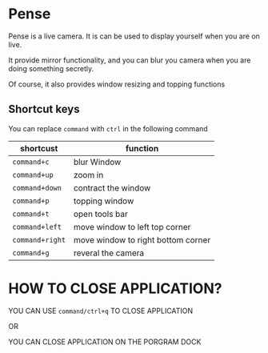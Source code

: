 # Pense

Pense is a live camera. It is can be used to display yourself when you are on live.

It provide mirror functionality, and you can blur you camera when you are doing something secretly.

Of course, it also provides window resizing and topping functions


## Shortcut keys

You can replace `command` with `ctrl` in the following command


|  shortcust   | function  |
|  ----  | ----  |
| `command+c`  | blur Window  |
| `command+up`  | zoom in  |
| `command+down`  | contract the window |
| `command+p` | topping window  |
| `command+t`  | open tools bar  |
| `command+left`  | move window to left top corner  |
| `command+right`  | move window to right bottom corner  |
| `command+g`  | reveral the camera  |

# HOW TO CLOSE APPLICATION?

YOU CAN USE `command/ctrl+q` TO CLOSE APPLICATION

OR

YOU CAN CLOSE APPLICATION ON THE PORGRAM DOCK
